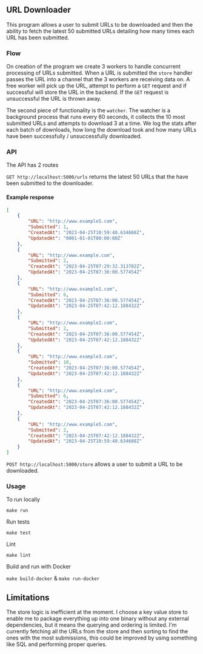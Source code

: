 ## URL Downloader

This program allows a user to submit URLs to be downloaded and then the ability to fetch the latest 50 submitted URLs
detailing how many times each URL has been submitted.

### Flow

On creation of the program we create 3 workers to handle concurrent processing of URLs submitted. When a URL is
submitted
the `store` handler passes the URL into a channel that the 3 workers are receiving data on. A free worker will pick up
the URL, attempt to perform a `GET` request and if successful will store the URL in the backend. If the `GET` request
is unsuccessful the URL is thrown away.

The second piece of functionality is the `watcher`. The watcher is a background process that runs every 60 seconds, it
collects the 10 most submitted URLs and attempts to download 3 at a time. We log the stats after each batch of
downloads, how long the download took and how many URLs have been successfully / unsuccessfully downloaded.

### API

The API has 2 routes

`GET http://localhost:5000/urls` returns the latest 50 URLs that the have been submitted to the downloader.

#### Example response

```json
[
    {
        "URL": "http://www.example5.com",
        "Submitted": 1,
        "CreatedAt": "2023-04-25T10:59:40.634688Z",
        "UpdatedAt": "0001-01-01T00:00:00Z"
    },
    {
        "URL": "http://www.example.com",
        "Submitted": 2,
        "CreatedAt": "2023-04-25T07:29:32.313702Z",
        "UpdatedAt": "2023-04-25T07:36:00.577454Z"
    },
    {
        "URL": "http://www.example1.com",
        "Submitted": 6,
        "CreatedAt": "2023-04-25T07:36:00.577454Z",
        "UpdatedAt": "2023-04-25T07:42:12.188432Z"
    },
    {
        "URL": "http://www.example2.com",
        "Submitted": 2,
        "CreatedAt": "2023-04-25T07:36:00.577454Z",
        "UpdatedAt": "2023-04-25T07:42:12.188432Z"
    },
    {
        "URL": "http://www.example3.com",
        "Submitted": 10,
        "CreatedAt": "2023-04-25T07:36:00.577454Z",
        "UpdatedAt": "2023-04-25T07:42:12.188432Z"
    },
    {
        "URL": "http://www.example4.com",
        "Submitted": 6,
        "CreatedAt": "2023-04-25T07:36:00.577454Z",
        "UpdatedAt": "2023-04-25T07:42:12.188432Z"
    },
    {
        "URL": "http://www.example5.com",
        "Submitted": 2,
        "CreatedAt": "2023-04-25T07:42:12.188432Z",
        "UpdatedAt": "2023-04-25T10:59:40.634688Z"
    }
]
```

`POST http://localhost:5000/store` allows a user to submit a URL to be downloaded.

### Usage

To run locally

`make run`

Run tests

`make test`

Lint 

`make lint`

Build and run with Docker

`make build-docker` & `make run-docker`

## Limitations

The store logic is inefficient at the moment. I choose a key value store to enable me to package everything up into
one binary without any external dependencies, but it means the querying and ordering is limited. I'm currently fetching
all the URLs from the store and then sorting to find the ones with the most submissions, this could be improved by
using something like SQL and performing proper queries.